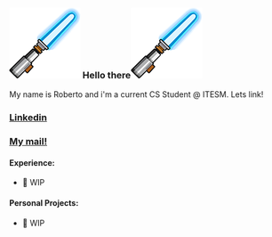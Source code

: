 ### ![Lightsaber](logos-emojis/lightsaber.png) Hello there![Lightsaber](logos-emojis/lightsaber.png)

My name is Roberto and i'm a current CS Student @ ITESM.
Lets link!
### [Linkedin](https://www.linkedin.com/in/roberto-anwar-teigeiro-aguilar-3b681724a/)
### [My mail!](mailto:a01643652@tec.mx)


#### Experience:
- 🚧 WIP

#### Personal Projects:
- 🚧 WIP
